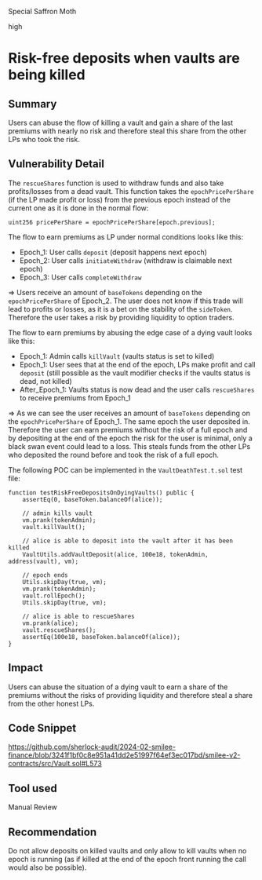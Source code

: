 Special Saffron Moth

high

# Risk-free deposits when vaults are being killed

## Summary

Users can abuse the flow of killing a vault and gain a share of the last premiums with nearly no risk and therefore steal this share from the other LPs who took the risk.

## Vulnerability Detail

The `rescueShares` function is used to withdraw funds and also take profits/losses from a dead vault. This function takes the `epochPricePerShare` (if the LP made profit or loss) from the previous epoch instead of the current one as it is done in the normal flow:

```solidity
uint256 pricePerShare = epochPricePerShare[epoch.previous];
```

The flow to earn premiums as LP under normal conditions looks like this:

- Epoch_1: User calls `deposit` (deposit happens next epoch)
- Epoch_2: User calls `initiateWithdraw` (withdraw is claimable next epoch)
- Epoch_3: User calls `completeWithdraw`

=> Users receive an amount of `baseTokens` depending on the `epochPricePerShare` of Epoch_2. The user does not know if this trade will lead to profits or losses, as it is a bet on the stability of the `sideToken`. Therefore the user takes a risk by providing liquidity to option traders.

The flow to earn premiums by abusing the edge case of a dying vault looks like this:

- Epoch_1: Admin calls `killVault` (vaults status is set to killed)
- Epoch_1: User sees that at the end of the epoch, LPs make profit and call `deposit` (still possible as the vault modifier checks if the vaults status is dead, not killed)
- After_Epoch_1: Vaults status is now dead and the user calls `rescueShares` to receive premiums from Epoch_1

=> As we can see the user receives an amount of `baseTokens` depending on the `epochPricePerShare` of Epoch_1. The same epoch the user deposited in. Therefore the user can earn premiums without the risk of a full epoch and by depositing at the end of the epoch the risk for the user is minimal, only a black swan event could lead to a loss. This steals funds from the other LPs who deposited the round before and took the risk of a full epoch.

The following POC can be implemented in the `VaultDeathTest.t.sol` test file:

```solidity
function testRiskFreeDepositsOnDyingVaults() public {
    assertEq(0, baseToken.balanceOf(alice));

    // admin kills vault
    vm.prank(tokenAdmin);
    vault.killVault();

    // alice is able to deposit into the vault after it has been killed
    VaultUtils.addVaultDeposit(alice, 100e18, tokenAdmin, address(vault), vm);

    // epoch ends
    Utils.skipDay(true, vm);
    vm.prank(tokenAdmin);
    vault.rollEpoch();
    Utils.skipDay(true, vm);

    // alice is able to rescueShares
    vm.prank(alice);
    vault.rescueShares();
    assertEq(100e18, baseToken.balanceOf(alice));
}
```

## Impact

Users can abuse the situation of a dying vault to earn a share of the premiums without the risks of providing liquidity and therefore steal a share from the other honest LPs.

## Code Snippet

https://github.com/sherlock-audit/2024-02-smilee-finance/blob/3241f1bf0c8e951a41dd2e51997f64ef3ec017bd/smilee-v2-contracts/src/Vault.sol#L573

## Tool used

Manual Review

## Recommendation

Do not allow deposits on killed vaults and only allow to kill vaults when no epoch is running (as if killed at the end of the epoch front running the call would also be possible).
